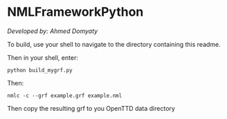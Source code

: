 # NMLFrameworkPython #
*Developed by: Ahmed Domyaty*


To build, use your shell to navigate to the directory containing this readme.

Then in your shell, enter:

	python build_mygrf.py

Then:

	nmlc -c --grf example.grf example.nml

Then copy the resulting grf to you OpenTTD data directory 